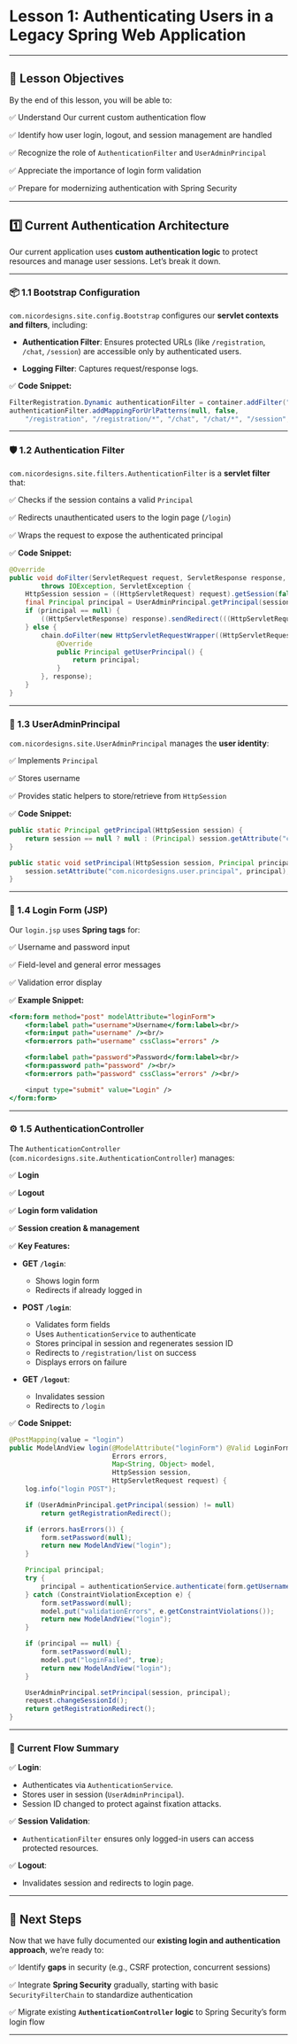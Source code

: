 # Lesson 1: Authenticating Users in a Legacy Spring Web Application

---

## 🎯 Lesson Objectives

By the end of this lesson, you will be able to:

✅ Understand Our current custom authentication flow

✅ Identify how user login, logout, and session management are handled

✅ Recognize the role of `AuthenticationFilter` and `UserAdminPrincipal`

✅ Appreciate the importance of login form validation

✅ Prepare for modernizing authentication with Spring Security

---

## 1️⃣ Current Authentication Architecture

Our current application uses **custom authentication logic** to protect resources and manage user sessions. Let’s break it down.

---

### 📦 1.1 Bootstrap Configuration

`com.nicordesigns.site.config.Bootstrap` configures our **servlet contexts and filters**, including:

* **Authentication Filter**:
  Ensures protected URLs (like `/registration`, `/chat`, `/session`) are accessible only by authenticated users.

* **Logging Filter**:
  Captures request/response logs.

✅ **Code Snippet:**

```java
FilterRegistration.Dynamic authenticationFilter = container.addFilter("authenticationFilter", new AuthenticationFilter());
authenticationFilter.addMappingForUrlPatterns(null, false,
    "/registration", "/registration/*", "/chat", "/chat/*", "/session", "/session/*");
```

---

### 🛡️ 1.2 Authentication Filter

`com.nicordesigns.site.filters.AuthenticationFilter` is a **servlet filter** that:

✅ Checks if the session contains a valid `Principal`

✅ Redirects unauthenticated users to the login page (`/login`)

✅ Wraps the request to expose the authenticated principal

✅ **Code Snippet:**

```java
@Override
public void doFilter(ServletRequest request, ServletResponse response, FilterChain chain)
        throws IOException, ServletException {
    HttpSession session = ((HttpServletRequest) request).getSession(false);
    final Principal principal = UserAdminPrincipal.getPrincipal(session);
    if (principal == null) {
        ((HttpServletResponse) response).sendRedirect(((HttpServletRequest) request).getContextPath() + "/login");
    } else {
        chain.doFilter(new HttpServletRequestWrapper((HttpServletRequest) request) {
            @Override
            public Principal getUserPrincipal() {
                return principal;
            }
        }, response);
    }
}
```

---

### 👤 1.3 UserAdminPrincipal

`com.nicordesigns.site.UserAdminPrincipal` manages the **user identity**:

✅ Implements `Principal`

✅ Stores username

✅ Provides static helpers to store/retrieve from `HttpSession`


✅ **Code Snippet:**

```java
public static Principal getPrincipal(HttpSession session) {
    return session == null ? null : (Principal) session.getAttribute("com.nicordesigns.user.principal");
}

public static void setPrincipal(HttpSession session, Principal principal) {
    session.setAttribute("com.nicordesigns.user.principal", principal);
}
```

---

### 🔑 1.4 Login Form (JSP)

Our `login.jsp` uses **Spring tags** for:

✅ Username and password input

✅ Field-level and general error messages

✅ Validation error display

✅ **Example Snippet:**

```jsp
<form:form method="post" modelAttribute="loginForm">
    <form:label path="username">Username</form:label><br/>
    <form:input path="username" /><br/>
    <form:errors path="username" cssClass="errors" />

    <form:label path="password">Password</form:label><br/>
    <form:password path="password" /><br/>
    <form:errors path="password" cssClass="errors" /><br/>

    <input type="submit" value="Login" />
</form:form>
```

---

### ⚙️ 1.5 AuthenticationController

The `AuthenticationController` (`com.nicordesigns.site.AuthenticationController`) manages:

✅ **Login**

✅ **Logout**

✅ **Login form validation**

✅ **Session creation & management**


✅ **Key Features:**

* **GET `/login`**:

  * Shows login form
  * Redirects if already logged in

* **POST `/login`**:

  * Validates form fields
  * Uses `AuthenticationService` to authenticate
  * Stores principal in session and regenerates session ID
  * Redirects to `/registration/list` on success
  * Displays errors on failure

* **GET `/logout`**:

  * Invalidates session
  * Redirects to `/login`

✅ **Code Snippet:**

```java
@PostMapping(value = "login")
public ModelAndView login(@ModelAttribute("loginForm") @Valid LoginForm form,
                          Errors errors,
                          Map<String, Object> model,
                          HttpSession session,
                          HttpServletRequest request) {
    log.info("login POST");

    if (UserAdminPrincipal.getPrincipal(session) != null)
        return getRegistrationRedirect();

    if (errors.hasErrors()) {
        form.setPassword(null);
        return new ModelAndView("login");
    }

    Principal principal;
    try {
        principal = authenticationService.authenticate(form.getUsername(), form.getPassword());
    } catch (ConstraintViolationException e) {
        form.setPassword(null);
        model.put("validationErrors", e.getConstraintViolations());
        return new ModelAndView("login");
    }

    if (principal == null) {
        form.setPassword(null);
        model.put("loginFailed", true);
        return new ModelAndView("login");
    }

    UserAdminPrincipal.setPrincipal(session, principal);
    request.changeSessionId();
    return getRegistrationRedirect();
}
```

---

### 🛑 Current Flow Summary

✅ **Login**:

* Authenticates via `AuthenticationService`.
* Stores user in session (`UserAdminPrincipal`).
* Session ID changed to protect against fixation attacks.

✅ **Session Validation**:

* `AuthenticationFilter` ensures only logged-in users can access protected resources.

✅ **Logout**:

* Invalidates session and redirects to login page.

---

## 🚀 Next Steps

Now that we have fully documented our **existing login and authentication approach**, we’re ready to:

✅ Identify **gaps** in security (e.g., CSRF protection, concurrent sessions)

✅ Integrate **Spring Security** gradually, starting with basic `SecurityFilterChain` to standardize authentication

✅ Migrate existing **`AuthenticationController` logic** to Spring Security’s form login flow

---

